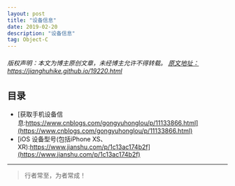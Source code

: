 ```yaml
---
layout: post
title: "设备信息"
date: 2019-02-20
description: "设备信息"
tag: Object-C
---
```



<h6>
  版权声明：本文为博主原创文章，未经博主允许不得转载。
  <a target="_blank" href="https://jianghuhike.github.io/19220.html">
  原文地址：https://jianghuhike.github.io/19220.html 
  </a>
</h6>




## 目录

- [获取手机设备信息:https://www.cnblogs.com/gongyuhonglou/p/11133866.html](https://www.cnblogs.com/gongyuhonglou/p/11133866.html)
- [iOS 设备型号(包括iPhone XS、XR):https://www.jianshu.com/p/1c13ac174b2f](https://www.jianshu.com/p/1c13ac174b2f)









----------
>  行者常至，为者常成！


